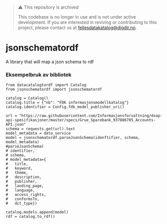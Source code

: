 
> ⚠️ This repository is archived
> 
> This codebase is no longer in use and is not under active development.
> If you are interested in reviving or contributing to this project, please contact us at fellesdatakatalog@digdir.no.


# jsonschematordf
A library that will map a json schema to rdf
### Eksempelbruk av bibliotek
```
from datacatalogtordf import Catalog
from jsonschematordf import jsonschematordf

catalog = Catalog()
catalog.title = {"nb": "FDK informasjonsmodellkatalog"}
catalog.identifier = Config.fdk_model_publisher_uri()

url = "https://raw.githubusercontent.com/Informasjonsforvaltning/dsop-api-spesifikasjoner/master/specs/Grue_Sparebank_937886705_Accounts-API.json"
schema = requests.get(url).text
model_metadata = data_service
model = jsonschematordf.parseJsonSchema(idenftifier, schema, model_metadata)
#parseJsonSchema(
# identifier,
# schema,
# model_metadata={
#   title,
#   keyword,
#   theme,
#   description,
#   publisher,
#   landing_page,
#   language,
#   access_rights,
#   conformsTo,
#   dct_type})

catalog.models.append(model)
rdf = catalog.to_rdf()
```
